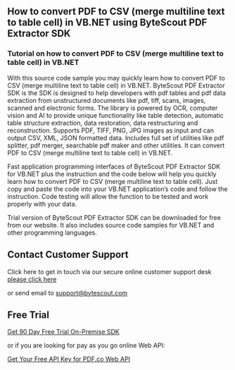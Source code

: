 ## How to convert PDF to CSV (merge multiline text to table cell) in VB.NET using ByteScout PDF Extractor SDK

### Tutorial on how to convert PDF to CSV (merge multiline text to table cell) in VB.NET

With this source code sample you may quickly learn how to convert PDF to CSV (merge multiline text to table cell) in VB.NET. ByteScout PDF Extractor SDK is the SDK is designed to help developers with pdf tables and pdf data extraction from unstructured documents like pdf, tiff, scans, images, scanned and electronic forms. The library is powered by OCR, computer vision and AI to provide unique functionality like table detection, automatic table structure extraction, data restoration, data restructuring and reconstruction. Supports PDF, TIFF, PNG, JPG images as input and can output CSV, XML, JSON formatted data. Includes full set of utilities like pdf splitter, pdf merger, searchable pdf maker and other utilities. It can convert PDF to CSV (merge multiline text to table cell) in VB.NET.

Fast application programming interfaces of ByteScout PDF Extractor SDK for VB.NET plus the instruction and the code below will help you quickly learn how to convert PDF to CSV (merge multiline text to table cell). Just copy and paste the code into your VB.NET application’s code and follow the instruction. Code testing will allow the function to be tested and work properly with your data.

Trial version of ByteScout PDF Extractor SDK can be downloaded for free from our website. It also includes source code samples for VB.NET and other programming languages.

## Contact Customer Support

Click here to get in touch via our secure online customer support desk [please click here](https://bytescout.zendesk.com/hc/en-us/requests/new?subject=ByteScout%20PDF%20Extractor%20SDK%20Question)

or send email to [support@bytescout.com](mailto:support@bytescout.com?subject=ByteScout%20PDF%20Extractor%20SDK%20Question) 

## Free Trial

[Get 90 Day Free Trial On-Premise SDK](https://bytescout.com/download/web-installer?utm_source=github-readme)

or if you are looking for pay as you go online Web API:

[Get Your Free API Key for PDF.co Web API](https://pdf.co/documentation/api?utm_source=github-readme)